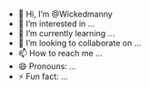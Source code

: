 - 👋 Hi, I’m @Wickedmanny
- 👀 I’m interested in ...
- 🌱 I’m currently learning ...
- 💞️ I’m looking to collaborate on ...
- 📫 How to reach me ...
- 😄 Pronouns: ...
- ⚡ Fun fact: ...

<!---
Wickedmanny/Wickedmanny is a ✨ special ✨ repository because its `README.md` (this file) appears on your GitHub profile.
You can click the Preview link to take a look at your changes.
--->
